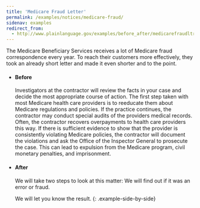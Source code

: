 ```yaml
---
title: 'Medicare Fraud Letter'
permalink: /examples/notices/medicare-fraud/
sidenav: examples
redirect_from:
  - http://www.plainlanguage.gov/examples/before_after/medicarefraudltr.cfm
---
```


The Medicare Beneficiary Services receives a lot of Medicare fraud correspondence every year. To reach their customers more effectively, they took an already short letter and made it even shorter and to the point.

* #### Before

  Investigators at the contractor will review the facts in your case and decide the most appropriate course of action. The first step taken with most Medicare health care providers is to reeducate them about Medicare regulations and policies. If the practice continues, the contractor may conduct special audits of the providers medical records. Often, the contractor recovers overpayments to health care providers this way. If there is sufficient evidence to show that the provider is consistently violating Medicare policies, the contractor will document the violations and ask the Office of the Inspector General to prosecute the case. This can lead to expulsion from the Medicare program, civil monetary penalties, and imprisonment.

* #### After

  We will take two steps to look at this matter: We will find out if it was an error or fraud.

  We will let you know the result.
{: .example-side-by-side}
